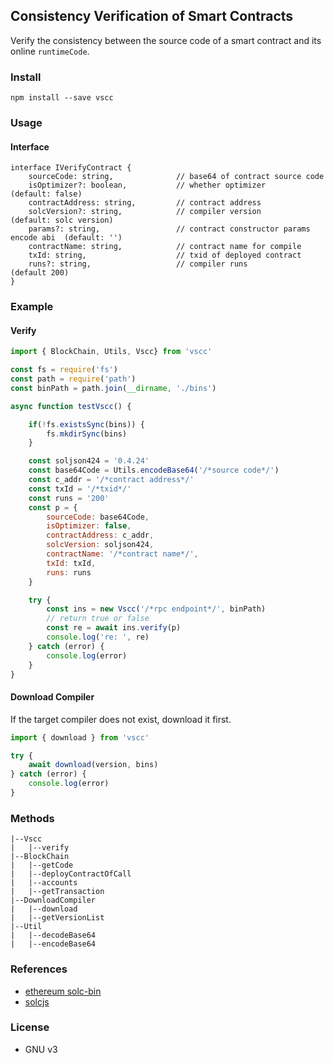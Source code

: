 ## Consistency Verification of Smart Contracts 

Verify the consistency between the source code of a smart contract and its online `runtimeCode`. 

### Install 
```
npm install --save vscc
```

### Usage  
#### Interface  
```
interface IVerifyContract {
    sourceCode: string,              // base64 of contract source code
    isOptimizer?: boolean,           // whether optimizer                       (default: false)
    contractAddress: string,         // contract address
    solcVersion?: string,            // compiler version                        (default: solc version)
    params?: string,                 // contract constructor params encode abi  (default: '')
    contractName: string,            // contract name for compile
    txId: string,                    // txid of deployed contract
    runs?: string,                   // compiler runs                           (default 200)
}
``` 
### Example  
#### Verify  
```js 
import { BlockChain, Utils, Vscc} from 'vscc'

const fs = require('fs')
const path = require('path')
const binPath = path.join(__dirname, './bins')

async function testVscc() {

    if(!fs.existsSync(bins)) {
        fs.mkdirSync(bins)
    }

    const soljson424 = '0.4.24'
    const base64Code = Utils.encodeBase64('/*source code*/')
    const c_addr = '/*contract address*/'
    const txId = '/*txid*/'
    const runs = '200'
    const p = {
        sourceCode: base64Code,
        isOptimizer: false,
        contractAddress: c_addr,
        solcVersion: soljson424,
        contractName: '/*contract name*/',
        txId: txId,
        runs: runs
    }

    try {
        const ins = new Vscc('/*rpc endpoint*/', binPath)
        // return true or false 
        const re = await ins.verify(p)
        console.log('re: ', re)
    } catch (error) {
        console.log(error)
    }
}
```
#### Download Compiler  
If the target compiler does not exist, download it first.  
```js
import { download } from 'vscc'

try {
    await download(version, bins)
} catch (error) {
    console.log(error)
}
```

### Methods
```
|--Vscc
|   |--verify 
|--BlockChain
|   |--getCode
|   |--deployContractOfCall
|   |--accounts
|   |--getTransaction
|--DownloadCompiler
|   |--download
|   |--getVersionList
|--Util
|   |--decodeBase64
|   |--encodeBase64
```

### References  
- [ethereum solc-bin](https://github.com/ethereum/solc-bin)
- [solcjs](https://github.com/ethereum/solc-js)

### License  
- GNU v3
